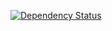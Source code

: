 [![Dependency Status](https://gemnasium.com/divhide/divhide-core.svg)](https://gemnasium.com/divhide/divhide-core)